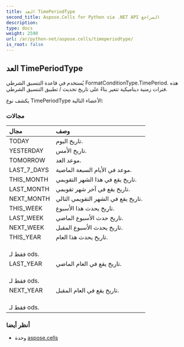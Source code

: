 ```yaml
---
title: العد TimePeriodType
second_title: Aspose.Cells for Python via .NET API المراجع
description:
type: docs
weight: 2590
url: /ar/python-net/aspose.cells/timeperiodtype/
is_root: false
---
```

##  العد TimePeriodType
 يُستخدم في قاعدة التنسيق الشرطي FormatConditionType.TimePeriod.
هذه فترات زمنية ديناميكية تتغير بناءً على
تاريخ تحديث / تطبيق التنسيق الشرطي.



يكشف نوع TimePeriodType الأعضاء التالية:

###  مجالات
| مجال| وصف|
| :- | :- |
| TODAY | تاريخ اليوم.|
| YESTERDAY | تاريخ الأمس.|
| TOMORROW |موعد الغد.|
| LAST_7_DAYS | موعد في الأيام السبعة الماضية.|
| THIS_MONTH | تاريخ يقع في هذا الشهر التقويمي.|
| LAST_MONTH | تاريخ يقع في آخر شهر تقويمي.|
| NEXT_MONTH | تاريخ يقع في الشهر التقويمي التالي.|
| THIS_WEEK | تاريخ يحدث هذا الأسبوع.|
| LAST_WEEK | تاريخ حدث الأسبوع الماضي.|
| NEXT_WEEK | تاريخ يحدث الأسبوع المقبل.|
| THIS_YEAR | تاريخ يحدث هذا العام.<br/> فقط لـ ods.|
| LAST_YEAR | تاريخ يقع في العام الماضي.<br/> فقط لـ ods.|
| NEXT_YEAR | تاريخ يقع في العام المقبل.<br/> فقط لـ ods.|



###  أنظر أيضا
* وحدة [aspose.cells](..)
